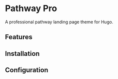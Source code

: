 # Pathway Pro

A professional pathway landing page theme for Hugo.

## Features

## Installation

## Configuration
